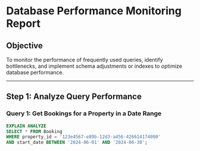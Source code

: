 # Database Performance Monitoring Report

## Objective
To monitor the performance of frequently used queries, identify bottlenecks, and implement schema adjustments or indexes to optimize database performance.

---

## Step 1: Analyze Query Performance

### Query 1: Get Bookings for a Property in a Date Range
```sql
EXPLAIN ANALYZE
SELECT * FROM Booking
WHERE property_id = '123e4567-e89b-12d3-a456-426614174000'
AND start_date BETWEEN '2024-06-01' AND '2024-06-30';
